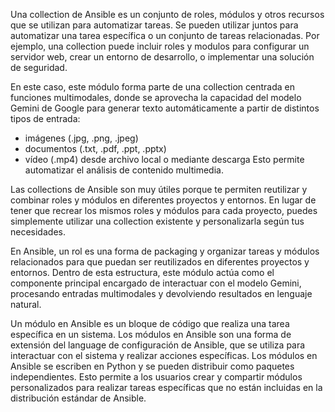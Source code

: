 Una collection de Ansible es un conjunto de roles, módulos y otros recursos que se utilizan para automatizar tareas. Se pueden utilizar juntos para automatizar una tarea específica o un conjunto de tareas relacionadas. Por ejemplo, una collection puede incluir roles y modulos para configurar un servidor web, crear un entorno de desarrollo, o implementar una solución de seguridad.

En este caso, este módulo forma parte de una collection centrada en funciones multimodales, donde se aprovecha la capacidad del modelo Gemini de Google para generar texto automáticamente a partir de distintos tipos de entrada:

- imágenes (.jpg, .png, .jpeg)
- documentos (.txt, .pdf, .ppt, .pptx)
- vídeo (.mp4) desde archivo local o mediante descarga Esto permite automatizar el análisis de contenido multimedia.

Las collections de Ansible son muy útiles porque te permiten reutilizar y combinar roles y módulos en diferentes proyectos y entornos. En lugar de tener que recrear los mismos roles y módulos para cada proyecto, puedes simplemente utilizar una collection existente y personalizarla según tus necesidades.

En Ansible, un rol es una forma de packaging y organizar tareas y módulos relacionados para que puedan ser reutilizados en diferentes proyectos y entornos. Dentro de esta estructura, este módulo actúa como el componente principal encargado de interactuar con el modelo Gemini, procesando entradas multimodales y devolviendo resultados en lenguaje natural.

Un módulo en Ansible es un bloque de código que realiza una tarea específica en un sistema. Los módulos en Ansible son una forma de extensión del language de configuración de Ansible, que se utiliza para interactuar con el sistema y realizar acciones específicas. Los módulos en Ansible se escriben en Python y se pueden distribuir como paquetes independientes. Esto permite a los usuarios crear y compartir módulos personalizados para realizar tareas específicas que no están incluidas en la distribución estándar de Ansible.
